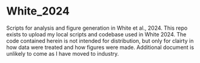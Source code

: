 # White_2024
Scripts for analysis and figure generation in White et al., 2024. This repo exists to upload my local scripts and codebase used in White 2024. The code contained herein is not intended for distribution, but only for clairty in how data were treated and how figures were made. Additional document is unlikely to come as I have moved to industry. 
